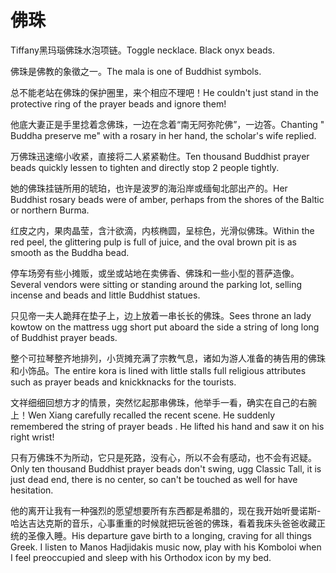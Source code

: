 # 佛珠

<p><span class="chinese">Tiffany黑玛瑙佛珠水泡项链。</span><span class="english">Toggle necklace. Black onyx beads.</span></p>

<p><span class="chinese">佛珠是佛教的象徵之一。</span><span class="english">The mala is one of Buddhist symbols.</span></p>

<p><span class="chinese">总不能老站在佛珠的保护圈里，来个相应不理吧！</span><span class="english">He couldn't just stand in the protective ring of the prayer beads and ignore them!</span></p>

<p><span class="chinese">他底大妻正是手里捻着念佛珠，一边在念着“南无阿弥陀佛”，一边答。</span><span class="english">Chanting " Buddha preserve me" with a rosary in her hand, the scholar's wife replied.</span></p>

<p><span class="chinese">万佛珠迅速缩小收紧，直接将二人紧紧勒住。</span><span class="english">Ten thousand Buddhist prayer beads quickly lessen to tighten and directly stop 2 people tightly.</span></p>

<p><span class="chinese">她的佛珠挂链所用的琥珀，也许是波罗的海沿岸或缅甸北部出产的。</span><span class="english">Her Buddhist rosary beads were of amber, perhaps from the shores of the Baltic or northern Burma.</span></p>

<p><span class="chinese">红皮之内，果肉晶莹，含汁欲滴，内核椭圆，呈棕色，光滑似佛珠。</span><span class="english">Within the red peel, the glittering pulp is full of juice, and the oval brown pit is as smooth as the Buddha bead.</span></p>

<p><span class="chinese">停车场旁有些小摊贩，或坐或站地在卖佛香、佛珠和一些小型的菩萨造像。</span><span class="english">Several vendors were sitting or standing around the parking lot, selling incense and beads and little Buddhist statues.</span></p>

<p><span class="chinese">只见帝一夫人跪拜在垫子上，边上放着一串长长的佛珠。</span><span class="english">Sees throne an lady kowtow on the mattress ugg short put aboard the side a string of long long of Buddhist prayer beads.</span></p>

<p><span class="chinese">整个可拉琴整齐地排列，小货摊充满了宗教气息，诸如为游人准备的祷告用的佛珠和小饰品。</span><span class="english">The entire kora is lined with little stalls full religious attributes such as prayer beads and knickknacks for the tourists.</span></p>

<p><span class="chinese">文祥细细回想方才的情景，突然忆起那串佛珠，他举手一看，确实在自己的右腕上！</span><span class="english">Wen Xiang carefully recalled the recent scene. He suddenly remembered the string of prayer beads . He lifted his hand and saw it on his right wrist!</span></p>

<p><span class="chinese">只有万佛珠不为所动，它只是死路，没有心，所以不会有感动，也不会有迟疑。</span><span class="english">Only ten thousand Buddhist prayer beads don't swing, ugg Classic Tall, it is just dead end, there is no center, so can't be touched as well for have hesitation.</span></p>

<p><span class="chinese">他的离开让我有一种强烈的愿望想要所有东西都是希腊的，现在我开始听曼诺斯-哈达吉达克斯的音乐，心事重重的时候就把玩爸爸的佛珠，看着我床头爸爸收藏正统的圣像入睡。</span><span class="english">His departure gave birth to a longing, craving for all things Greek. I listen to Manos Hadjidakis music now, play with his Komboloi when I feel preoccupied and sleep with his Orthodox icon by my bed.</span></p>

